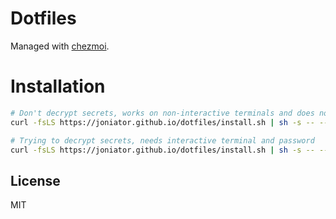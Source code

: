 # Dotfiles

Managed with [chezmoi](https://chezmoi.io/).

# Installation

```sh
# Don't decrypt secrets, works on non-interactive terminals and does not need a password to work
curl -fsLS https://joniator.github.io/dotfiles/install.sh | sh -s -- --mode=checkout

# Trying to decrypt secrets, needs interactive terminal and password
curl -fsLS https://joniator.github.io/dotfiles/install.sh | sh -s -- --mode=decrypt
```

## License

MIT
